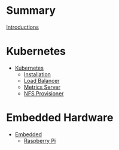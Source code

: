 # Summary

[Introductions](./introductions.md)

# Kubernetes

- [Kubernetes]()
    - [Installation]()
    - [Load Balancer]()
    - [Metrics Server]()
    - [NFS Provisioner]()

# Embedded Hardware

- [Embedded]()
    - [Raspberry Pi]()
